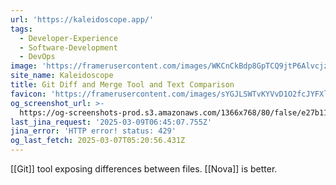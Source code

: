 ```yaml
---
url: 'https://kaleidoscope.app/'
tags:
  - Developer-Experience
  - Software-Development
  - DevOps
image: 'https://framerusercontent.com/images/WKCnCkBdp8GpTCQ9jtP6AlvcjzE.jpeg'
site_name: Kaleidoscope
title: Git Diff and Merge Tool and Text Comparison
favicon: 'https://framerusercontent.com/images/sYGJLSWTvKYVvD1O2fcJYFXlGs.png'
og_screenshot_url: >-
  https://og-screenshots-prod.s3.amazonaws.com/1366x768/80/false/e27b11485323566563af5be6b42eb5e86b44e39f3f007ece70b6104c08f900dd.jpeg
last_jina_request: '2025-03-09T06:45:07.755Z'
jina_error: 'HTTP error! status: 429'
og_last_fetch: 2025-03-07T05:20:56.431Z
---
```

[[Git]] tool exposing differences between files.  [[Nova]] is better. 
